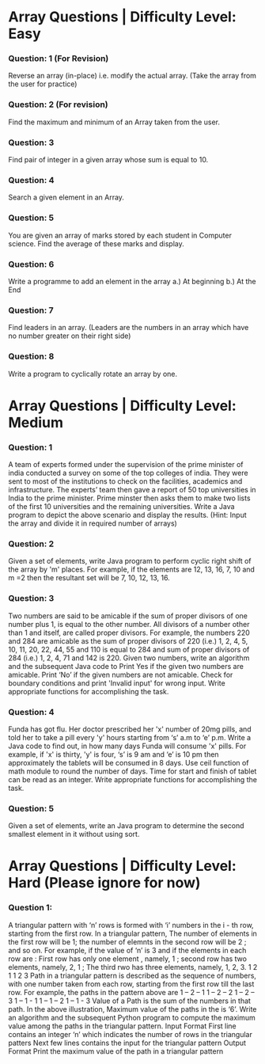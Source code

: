 # Array Questions | Difficulty Level: Easy

### Question: 1 (For Revision)

Reverse an array (in-place) i.e. modify the actual array. (Take the array from the user for practice)

### Question: 2 (For revision)

Find the maximum and minimum of an Array taken from the user.

### Question: 3

Find pair of integer in a given array whose sum is equal to 10.

### Question: 4

Search a given element in an Array.

### Question: 5

You are given an array of marks stored by each student in Computer science. Find the average of these marks and display.

### Question: 6

Write a programme to add an element in the array a.) At beginning b.) At the End

### Question: 7

Find leaders in an array.
(Leaders are the numbers in an array which have no number greater on their right side)

### Question: 8

Write a program to cyclically rotate an array by one.

# Array Questions | Difficulty Level: Medium

### Question: 1

A team of experts formed under the supervision of the prime minister of india conducted a survey on some of the top colleges of india. They were sent to most of the institutions to check on the facilities, academics and infrastructure. The experts’ team then gave a report of 50 top universities in India to the prime minister. Prime minster then asks them to make two lists of the first 10 universities and the remaining universities. Write a Java program to depict the above scenario and display the results.
(Hint: Input the array and divide it in required number of arrays)

### Question: 2

Given a set of elements, write Java program to perform cyclic right shift of the array by 'm' places.
For example, if the elements are 12, 13, 16, 7, 10 and m =2 then the resultant set will be 7, 10, 12, 13, 16.

### Question: 3

Two numbers are said to be amicable if the sum of proper divisors of one number plus 1, is equal to the other number.
All divisors of a number other than 1 and itself, are called proper divisors.
For example, the numbers 220 and 284 are amicable as the sum of proper divisors of 220 (i.e.) 1, 2, 4, 5, 10, 11, 20, 22, 44, 55 and 110 is equal to 284 and sum of proper divisors of 284 (i.e.) 1, 2, 4, 71 and 142 is 220.
Given two numbers, write an algorithm and the subsequent Java code to Print Yes if the given two numbers are amicable.
Print ‘No’ if the given numbers are not amicable. Check for boundary conditions and print 'Invalid input' for wrong input.
Write appropriate functions for accomplishing the task.

### Question: 4

Funda has got flu. Her doctor prescribed her 'x' number of 20mg pills, and told her to take a pill every 'y' hours starting from ‘s’ a.m to ‘e’ p.m. Write a Java code to find out, in how many days Funda will consume 'x' pills. For example, if 'x' is thirty, 'y' is four, ‘s’ is 9 am and ‘e’ is 10 pm then approximately the tablets will be consumed in 8 days. Use ceil function of math module to round the number of days. Time for start and finish of tablet can be read as an integer. Write appropriate functions for accomplishing the task.

### Question: 5

Given a set of elements, write an Java program to determine the second smallest element in it without using sort.

# Array Questions | Difficulty Level: Hard (Please ignore for now)

### Question 1:

A triangular pattern with ‘n’ rows is formed with ‘i’ numbers in the i - th row, starting from the first row. In a triangular pattern, The number of elements in the first row will be 1; the number of elemnts in the second row will be 2 ; and so on.
For example, if the value of ‘n’ is 3 and if the elements in each row are : First row has only one element , namely, 1 ; second row has two elements, namely, 2, 1 ; The third rwo has three elements, namely, 1, 2, 3.
1
2 1
1 2 3
Path in a triangular pattern is described as the sequence of numbers, with one number taken from each row, starting from the first row till the last row. For example, the paths in the pattern above are
1 – 2 – 1
1 – 2 – 2
1 – 2 – 3
1 – 1 - 1
1 – 1 – 2
1 – 1 - 3
Value of a Path is the sum of the numbers in that path. In the above illustration, Maximum value of the paths in the is ‘6’. Write an algorithm and the subsequent Python program to compute the maximum value among the paths in the triangular pattern.
Input Format
First line contains an integer ‘n’ which indicates the number of rows in the triangular patters
Next few lines contains the input for the triangular pattern
Output Format
Print the maximum value of the path in a triangular pattern
